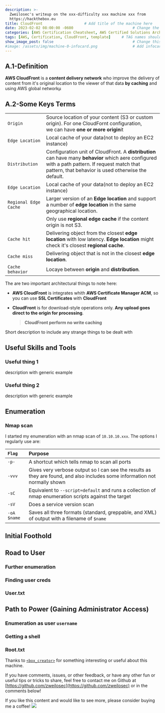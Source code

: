 ```yaml
---
description: >-
  Zweilosec's writeup on the xxx-difficulty xxx machine xxx from 
  https://hackthebox.eu
title: CloudFront                   # Add title of the machine here
date: 2023-02-02 08:00:00 -0600                           # Change the date to match completion date
categories: [AWS Certification Cheatsheet, AWS Certified Solutions Architect – Professional]                     # Change Templates to Writeup
tags: [AWS, Certification, CloudFront, template]     # TAG names should always be lowercase; replace template with writeup, and add relevant tags
show_image_post: false                                    # Change this to true
#image: /assets/img/machine-0-infocard.png                # Add infocard image here for post preview image
---
```



## A.1-Definition

**AWS CloudFront** is a **content delivery network** who improve the delivery of content from it's original location to the viewer of that data **by caching** and using AWS global networkµ

## A.2-Some Keys Terms

|    |      |
|:--------------- |:--------  |
| `Origin`        |  Source location of your content (S3 or custom origin). For one CloudFornt configuration, <br>we can have **one or more origin**it  |
| `Edge Location`  | Local cache of your data(not to deploy an EC2 instance) |
| `Distribution`  | Configuration unit of CloudFront. A **distribution** can have many **behavior** which aere configured with a path pattern. If request match that pattern, that behavior is used otherwise the default. |
| `Edge Location`  | Local cache of your data(not to deploy an EC2 instance) |
| `Regional Edge Cache`  | Larger version of an **Edge location** and support a number of **edge location** in the same geographical location. |
|   | Only use **regional edge cache** if the content origin is not S3. |
| `Cache hit`  | Delivering object from the closest **edge location** with low latency. **Edge location** might check it's closest **regional cache**. |
| `Cache miss`  | Delivering object that is not in the closest **edge location**. |
| `Cache behavior`  | Locaye between **origin** and **distribution**. |

The are two important architectural things to note here:

* **AWS CloudFront** is integrates whith **AWS Certificate Manager ACM**, so you can use **SSL Certificates** with **CloudFront**

* **CloudFront** is for download-style operations only. **Any upload goes direct to the origin for processing**.
  > **CloudFront perform no write caching**

Short description to include any strange things to be dealt with

## Useful Skills and Tools

### Useful thing 1

description with generic example

### Useful thing 2

description with generic example

## Enumeration

### Nmap scan

I started my enumeration with an nmap scan of `10.10.10.xxx`.  The options I regularly use are:

| `Flag` | Purpose |
| :--- | :--- |
| `-p-` | A shortcut which tells nmap to scan all ports |
| `-vvv` | Gives very verbose output so I can see the results as they are found, and also includes some information not normally shown |
| `-sC` | Equivalent to `--script=default` and runs a collection of nmap enumeration scripts against the target |
| `-sV` | Does a service version scan |
| `-oA $name` | Saves all three formats \(standard, greppable, and XML\) of output with a filename of `$name` |

## Initial Foothold

## Road to User

### Further enumeration

### Finding user creds

### User.txt

## Path to Power \(Gaining Administrator Access\)

### Enumeration as user `username`

### Getting a shell

### Root.txt

Thanks to [`<box_creator>`](https://www.hackthebox.eu/home/users/profile/<profile_num>) for something interesting or useful about this machine.

If you have comments, issues, or other feedback, or have any other fun or useful tips or tricks to share, feel free to contact me on Github at [https://github.com/zweilosec](https://github.com/zweilosec) or in the comments below!

If you like this content and would like to see more, please consider buying me a coffee! <a href="https://www.buymeacoffee.com/zweilosec"><img src="https://img.buymeacoffee.com/button-api/?text=Buy me a coffee&emoji=&slug=zweilosec&button_colour=FFDD00&font_colour=000000&font_family=Lato&outline_colour=000000&coffee_colour=ffffff"></a>
